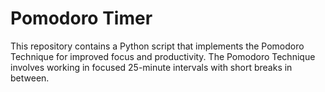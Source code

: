 # Pomodoro Timer 
This repository contains a Python script that implements the Pomodoro Technique for improved focus and productivity.
The Pomodoro Technique involves working in focused 25-minute intervals with short breaks in between.
